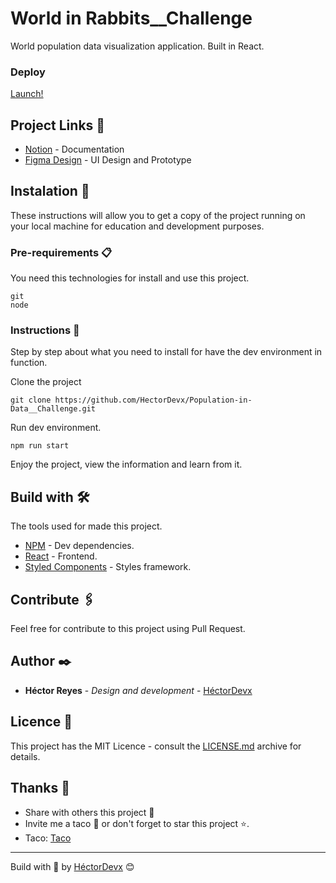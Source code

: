 # World in Rabbits\_\_Challenge

World population data visualization application. Built in React.

### Deploy
[Launch!](https://hectordevx.github.io/world-in-rabbits__challenge/)

## Project Links 🔗

- [Notion](https://www.notion.so/hectordevx/Reto-Poblaci-n-Mundial-116c56dea821471c9508ad14cc6b0293) - Documentation
- [Figma Design](https://www.figma.com/file/NWI8Pz3rf3MGiXum35NwFy/Population-in-Data) - UI Design and Prototype

## Instalation 🔧

These instructions will allow you to get a copy of the project running on your local machine for education and development purposes.

### Pre-requirements 📋

You need this technologies for install and use this project.

```
git
node
```

### Instructions 📔

Step by step about what you need to install for have the dev environment in function.

Clone the project

```
git clone https://github.com/HectorDevx/Population-in-Data__Challenge.git
```

Run dev environment.

```
npm run start
```

Enjoy the project, view the information and learn from it.

## Build with 🛠️

The tools used for made this project.

- [NPM](https://www.npmjs.com/) - Dev dependencies.
- [React](https://es.reactjs.org/) - Frontend.
- [Styled Components](https://styled-components.com/s://maven.apache.org/) - Styles framework.

## Contribute 🖇️

Feel free for contribute to this project using Pull Request.

## Author ✒️

- **Héctor Reyes** - _Design and development_ - [HéctorDevx](https://github.com/HectorDevx)

## Licence 📄

This project has the MIT Licence - consult the [LICENSE.md](LICENSE.md) archive for details.

## Thanks 🎁

- Share with others this project 📢
- Invite me a taco 🌮 or don't forget to star this project ⭐.
- Taco: [Taco](https://www.paypal.me/HReyes117)

---

Build with 💚 by [HéctorDevx](https://github.com/HectorDevx) 😊
